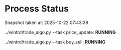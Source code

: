 # Process Status

Snapshot taken at: 2025-10-22 07:43:39

../wintrd/trade_algo.py --task price_update: **RUNNING**

../wintrd/trade_algo.py --task buy_sell: **RUNNING**

